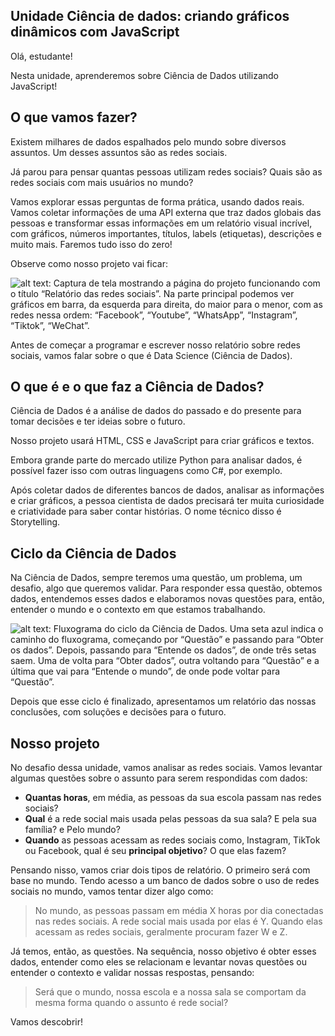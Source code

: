 

## Unidade Ciência de dados: criando gráficos dinâmicos com JavaScript



Olá, estudante!

Nesta unidade, aprenderemos sobre Ciência de Dados utilizando JavaScript!

## O que vamos fazer?

Existem milhares de dados espalhados pelo mundo sobre diversos assuntos. Um desses assuntos são as redes sociais.

Já parou para pensar quantas pessoas utilizam redes sociais? Quais são as redes sociais com mais usuários no mundo?

Vamos explorar essas perguntas de forma prática, usando dados reais. Vamos coletar informações de uma API externa que traz dados globais das pessoas e transformar essas informações em um relatório visual incrível, com gráficos, números importantes, títulos, labels (etiquetas), descrições e muito mais. Faremos tudo isso do zero!

Observe como nosso projeto vai ficar:

![alt text: Captura de tela mostrando a página do projeto funcionando com o título “Relatório das redes sociais”. Na parte principal podemos ver gráficos em barra, da esquerda para direita, do maior para o menor, com as redes nessa ordem: “Facebook”, “Youtube”, “WhatsApp”, “Instagram”, “Tiktok”, “WeChat”.](http://cdn3.gnarususercontent.com.br/3614-ciencia-dados/Imagens/Ciencia%20de%20dados_1.1-FCF1.png)

Antes de começar a programar e escrever nosso relatório sobre redes sociais, vamos falar sobre o que é Data Science (Ciência de Dados).

## O que é e o que faz a Ciência de Dados?

Ciência de Dados é a análise de dados do passado e do presente para tomar decisões e ter ideias sobre o futuro.

Nosso projeto usará HTML, CSS e JavaScript para criar gráficos e textos.

Embora grande parte do mercado utilize Python para analisar dados, é possível fazer isso com outras linguagens como C#, por exemplo.

Após coletar dados de diferentes bancos de dados, analisar as informações e criar gráficos, a pessoa cientista de dados precisará ter muita curiosidade e criatividade para saber contar histórias. O nome técnico disso é Storytelling.

## Ciclo da Ciência de Dados

Na Ciência de Dados, sempre teremos uma questão, um problema, um desafio, algo que queremos validar. Para responder essa questão, obtemos dados, entendemos esses dados e elaboramos novas questões para, então, entender o mundo e o contexto em que estamos trabalhando.

![alt text: Fluxograma do ciclo da Ciência de Dados. Uma seta azul indica o caminho do fluxograma, começando por “Questão” e passando para “Obter os dados”. Depois, passando para “Entende os dados”, de onde três setas saem. Uma de volta para “Obter dados”, outra voltando para “Questão” e a última que vai para “Entende o mundo”, de onde pode voltar para “Questão”.](http://cdn3.gnarususercontent.com.br/3614-ciencia-dados/Imagens/Ciencia%20de%20dados_1.2-FCF1.png)

Depois que esse ciclo é finalizado, apresentamos um relatório das nossas conclusões, com soluções e decisões para o futuro.

## Nosso projeto

No desafio dessa unidade, vamos analisar as redes sociais. Vamos levantar algumas questões sobre o assunto para serem respondidas com dados:

-   **Quantas horas**, em média, as pessoas da sua escola passam nas redes sociais?
-   **Qual**  é a rede social mais usada pelas pessoas da sua sala? E pela sua família? e Pelo mundo?
-   **Quando**  as pessoas acessam as redes sociais como, Instagram, TikTok ou Facebook, qual é seu  **principal objetivo**? O que elas fazem?

Pensando nisso, vamos criar dois tipos de relatório. O primeiro será com base no mundo. Tendo acesso a um banco de dados sobre o uso de redes sociais no mundo, vamos tentar dizer algo como:

> No mundo, as pessoas passam em média X horas por dia conectadas nas redes sociais. A rede social mais usada por elas é Y. Quando elas acessam as redes sociais, geralmente procuram fazer W e Z.

Já temos, então, as questões. Na sequência, nosso objetivo é obter esses dados, entender como eles se relacionam e levantar novas questões ou entender o contexto e validar nossas respostas, pensando:

> Será que o mundo, nossa escola e a nossa sala se comportam da mesma forma quando o assunto é rede social?

Vamos descobrir!

 
